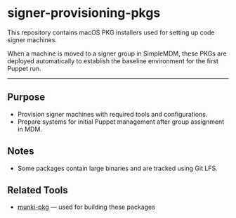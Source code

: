 # signer-provisioning-pkgs

This repository contains macOS PKG installers used for setting up code signer machines.

When a machine is moved to a signer group in SimpleMDM, these PKGs are deployed automatically to establish the baseline environment for the first Puppet run.

---

## Purpose

- Provision signer machines with required tools and configurations.
- Prepare systems for initial Puppet management after group assignment in MDM.

## Notes

- Some packages contain large binaries and are tracked using Git LFS.

## Related Tools

- [munki-pkg](https://github.com/munki/munki-pkg) — used for building these packages
